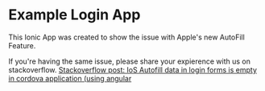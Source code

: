 # Example Login App
This Ionic App was created to show the issue with Apple's new AutoFill Feature.

If you're having the same issue, please share your expierence with us on stackoverflow.
[Stackoverflow post: IoS Autofill data in login forms is empty in cordova application (using angular](https://stackoverflow.com/questions/53555114/ios-autofill-data-in-login-forms-is-empty-in-cordova-application-using-angular)
